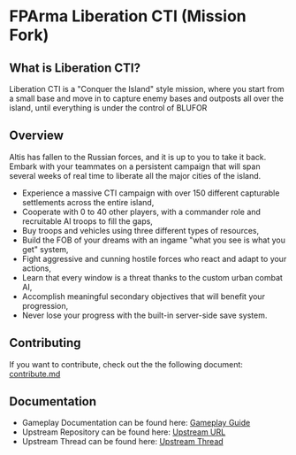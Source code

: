 # FPArma Liberation CTI (Mission Fork)

## What is Liberation CTI?
Liberation CTI is a "Conquer the Island" style mission, where you start from a small base and move in to capture enemy bases and outposts all over the island, until everything is under the control of BLUFOR

## Overview
Altis has fallen to the Russian forces, and it is up to you to take it back. Embark with your teammates on a persistent campaign that will span several weeks of real time to liberate all the major cities of the island.

* Experience a massive CTI campaign with over 150 different capturable settlements across the entire island,
* Cooperate with 0 to 40 other players, with a commander role and recruitable AI troops to fill the gaps,
* Buy troops and vehicles using three different types of resources,
* Build the FOB of your dreams with an ingame "what you see is what you get" system,
* Fight aggressive and cunning hostile forces who react and adapt to your actions,
* Learn that every window is a threat thanks to the custom urban combat AI,
* Accomplish meaningful secondary objectives that will benefit your progression,
* Never lose your progress with the built-in server-side save system.

## Contributing
If you want to contribute, check out the the following document: [contribute.md](doc/contribute.md)

## Documentation
* Gameplay Documentation can be found here: [Gameplay Guide](doc/guide/00-gameplay-guide.md)
* Upstream Repository can be found here: [Upstream URL](https://github.com/GreuhZbug/greuh_liberation.Altis)
* Upstream Thread can be found here: [Upstream Thread](https://forums.bistudio.com/topic/183734-mpcti-coop-liberation-beta/)
